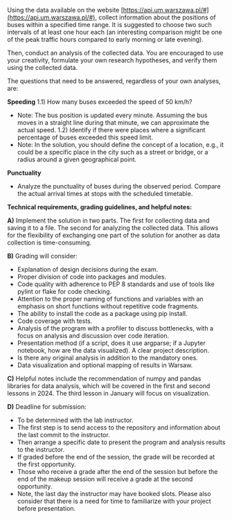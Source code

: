 Using the data available on the website [https://api.um.warszawa.pl/#](https://api.um.warszawa.pl/#), collect information about the positions of buses within a specified time range. It is suggested to choose two such intervals of at least one hour each (an interesting comparison might be one of the peak traffic hours compared to early morning or late evening).

Then, conduct an analysis of the collected data. You are encouraged to use your creativity, formulate your own research hypotheses, and verify them using the collected data.

The questions that need to be answered, regardless of your own analyses, are:

**Speeding**
1.1) How many buses exceeded the speed of 50 km/h?
   - Note: The bus position is updated every minute. Assuming the bus moves in a straight line during that minute, we can approximate the actual speed.
1.2) Identify if there were places where a significant percentage of buses exceeded this speed limit.
   - Note: In the solution, you should define the concept of a location, e.g., it could be a specific place in the city such as a street or bridge, or a radius around a given geographical point.

**Punctuality**
   - Analyze the punctuality of buses during the observed period. Compare the actual arrival times at stops with the scheduled timetable.

**Technical requirements, grading guidelines, and helpful notes:**

**A)** Implement the solution in two parts. The first for collecting data and saving it to a file. The second for analyzing the collected data. This allows for the flexibility of exchanging one part of the solution for another as data collection is time-consuming.

**B)** Grading will consider:
   - Explanation of design decisions during the exam.
   - Proper division of code into packages and modules.
   - Code quality with adherence to PEP 8 standards and use of tools like pylint or flake for code checking.
   - Attention to the proper naming of functions and variables with an emphasis on short functions without repetitive code fragments.
   - The ability to install the code as a package using pip install.
   - Code coverage with tests.
   - Analysis of the program with a profiler to discuss bottlenecks, with a focus on analysis and discussion over code iteration.
   - Presentation method (if a script, does it use argparse; if a Jupyter notebook, how are the data visualized). A clear project description.
   - Is there any original analysis in addition to the mandatory ones.
   - Data visualization and optional mapping of results in Warsaw.

**C)** Helpful notes include the recommendation of numpy and pandas libraries for data analysis, which will be covered in the first and second lessons in 2024. The third lesson in January will focus on visualization.

**D)** Deadline for submission:
   - To be determined with the lab instructor.
   - The first step is to send access to the repository and information about the last commit to the instructor.
   - Then arrange a specific date to present the program and analysis results to the instructor.
   - If graded before the end of the session, the grade will be recorded at the first opportunity.
   - Those who receive a grade after the end of the session but before the end of the makeup session will receive a grade at the second opportunity.
   - Note, the last day the instructor may have booked slots. Please also consider that there is a need for time to familiarize with your project before presentation.
